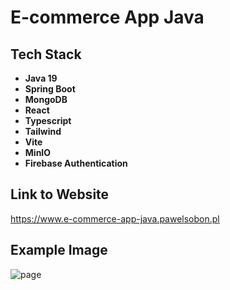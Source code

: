 # E-commerce App Java

## Tech Stack

- **Java 19**
- **Spring Boot**
- **MongoDB**
- **React**
- **Typescript**
- **Tailwind**
- **Vite**
- **MinIO**
- **Firebase Authentication**

## Link to Website

https://www.e-commerce-app-java.pawelsobon.pl

## Example Image

![page](https://github.com/xNTFx/Shopping-page/assets/135262384/a14fba0f-223c-4cd1-9678-899687d092a7)
